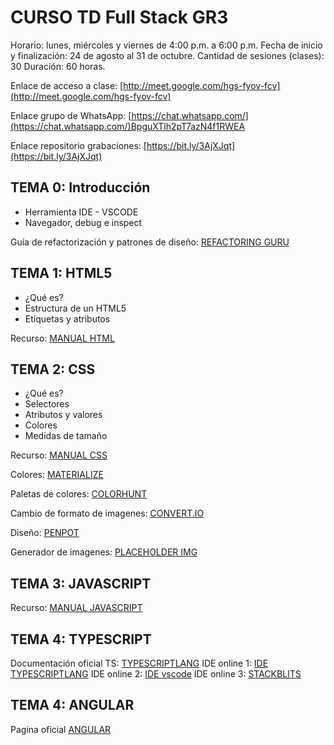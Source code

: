 # CURSO TD Full Stack GR3

Horario: lunes, miércoles y viernes de 4:00 p.m. a 6:00 p.m.
Fecha de inicio y finalización: 24 de agosto al 31 de octubre.
Cantidad de sesiones (clases): 30
Duración: 60 horas.

Enlace de acceso a clase: [http://meet.google.com/hgs-fyov-fcv](http://meet.google.com/hgs-fyov-fcv)

Enlace grupo de WhatsApp: [https://chat.whatsapp.com/](https://chat.whatsapp.com/)BpguXTlh2pT7azN4f1RWEA

Enlace repositorio grabaciones: [https://bit.ly/3AjXJqt](https://bit.ly/3AjXJqt)

## TEMA 0: Introducción

- Herramienta IDE - VSCODE
- Navegador, debug e inspect

Guía de refactorización y patrones de diseño: [REFACTORING GURU](https://refactoring.guru/)

## TEMA 1: HTML5

- ¿Qué es?
- Estructura de un HTML5
- Etiquetas y atributos

Recurso: [MANUAL HTML](https://www.w3schools.com/html/)

## TEMA 2: CSS

- ¿Qué es?
- Selectores
- Atributos y valores
- Colores
- Medidas de tamaño

Recurso: [MANUAL CSS](https://www.w3schools.com/css/)

Colores: [MATERIALIZE](https://materializecss.com/color.html)

Paletas de colores: [COLORHUNT](https://colorhunt.co/)

Cambio de formato de imagenes: [CONVERT.IO](https://convertio.co/es/)

Diseño: [PENPOT](https://penpot.app/)

Generador de imagenes: [PLACEHOLDER IMG](https://via.placeholder.com/400x200.png)

## TEMA 3: JAVASCRIPT

Recurso: [MANUAL JAVASCRIPT](https://www.w3schools.com/css/)

## TEMA 4: TYPESCRIPT

Documentación oficial TS: [TYPESCRIPTLANG](https://www.typescriptlang.org/)
IDE online 1: [IDE TYPESCRIPTLANG](https://www.typescriptlang.org/play)
IDE online 2: [IDE vscode](https://vscode.dev/)
IDE online 3: [STACKBLITS](https://stackblitz.com/)

## TEMA 4: ANGULAR

Pagina oficial [ANGULAR](https://angular.io/)
